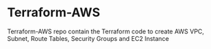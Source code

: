 # Terraform-AWS

Terraform-AWS repo contain the Terraform code to create AWS  VPC, Subnet, Route Tables, Security Groups and EC2 Instance
